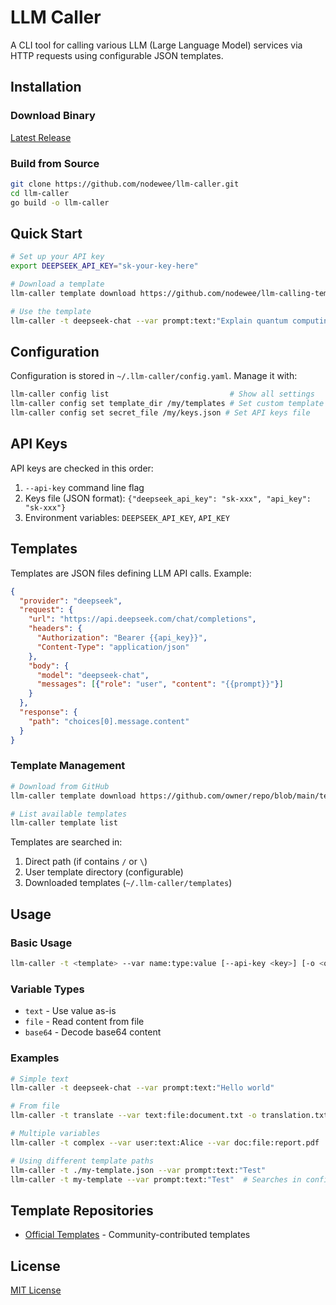 # LLM Caller

A CLI tool for calling various LLM (Large Language Model) services via HTTP requests using configurable JSON templates.

## Installation

### Download Binary

[Latest Release](https://github.com/nodewee/llm-caller/releases/latest)

### Build from Source
```bash
git clone https://github.com/nodewee/llm-caller.git
cd llm-caller
go build -o llm-caller
```

## Quick Start

```bash
# Set up your API key
export DEEPSEEK_API_KEY="sk-your-key-here"

# Download a template
llm-caller template download https://github.com/nodewee/llm-calling-templates/blob/main/deepseek-chat.json

# Use the template
llm-caller -t deepseek-chat --var prompt:text:"Explain quantum computing"
```

## Configuration

Configuration is stored in `~/.llm-caller/config.yaml`. Manage it with:

```bash
llm-caller config list                           # Show all settings
llm-caller config set template_dir /my/templates # Set custom template directory
llm-caller config set secret_file /my/keys.json # Set API keys file
```

## API Keys

API keys are checked in this order:
1. `--api-key` command line flag
2. Keys file (JSON format): `{"deepseek_api_key": "sk-xxx", "api_key": "sk-xxx"}`
3. Environment variables: `DEEPSEEK_API_KEY`, `API_KEY`

## Templates

Templates are JSON files defining LLM API calls. Example:

```json
{
  "provider": "deepseek",
  "request": {
    "url": "https://api.deepseek.com/chat/completions",
    "headers": {
      "Authorization": "Bearer {{api_key}}",
      "Content-Type": "application/json"
    },
    "body": {
      "model": "deepseek-chat",
      "messages": [{"role": "user", "content": "{{prompt}}"}]
    }
  },
  "response": {
    "path": "choices[0].message.content"
  }
}
```

### Template Management

```bash
# Download from GitHub
llm-caller template download https://github.com/owner/repo/blob/main/template.json

# List available templates
llm-caller template list
```

Templates are searched in:
1. Direct path (if contains `/` or `\`)
2. User template directory (configurable)
3. Downloaded templates (`~/.llm-caller/templates`)

## Usage

### Basic Usage
```bash
llm-caller -t <template> --var name:type:value [--api-key <key>] [-o <output-file>]
```

### Variable Types
- `text` - Use value as-is
- `file` - Read content from file
- `base64` - Decode base64 content

### Examples
```bash
# Simple text
llm-caller -t deepseek-chat --var prompt:text:"Hello world"

# From file
llm-caller -t translate --var text:file:document.txt -o translation.txt

# Multiple variables
llm-caller -t complex --var user:text:Alice --var doc:file:report.pdf

# Using different template paths
llm-caller -t ./my-template.json --var prompt:text:"Test"
llm-caller -t my-template --var prompt:text:"Test"  # Searches in configured directories
```

## Template Repositories

- [Official Templates](https://github.com/nodewee/llm-calling-templates) - Community-contributed templates

## License

[MIT License](LICENSE)